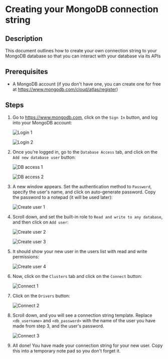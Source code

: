 # Creating your MongoDB connection string

## Description

This document outlines how to create your own connection string to your MongoDB database so that you can interact with your database via its APIs

## Prerequisites

- A MongoDB account (if you don't have one, you can create one for free at <https://www.mongodb.com/cloud/atlas/register>)

## Steps

1. Go to <https://www.mongodb.com>, click on the `Sign In` button, and log into your MongoDB account:

    ![Login 1](./images/creating-mongodb-connection-string/login-1.png)

    ![Login 2](./images/creating-mongodb-connection-string/login-2.png)

2. Once you're logged in, go to the `Database Access` tab, and click on the `Add new database user` button:

    ![DB access 1](./images/creating-mongodb-connection-string/db-access-1.png)

    ![DB access 2](./images/creating-mongodb-connection-string/db-access-2.png)

3. A new window appears. Set the authentication method to `Password`, specify the user's name, and click on auto-generate password. Copy the password to a notepad (it will be used later):

    ![Create user 1](./images/creating-mongodb-connection-string/create-user-1.png)

4. Scroll down, and set the built-in role to `Read and write to any database`, and then click on `Add user`:

    ![Create user 2](./images/creating-mongodb-connection-string/create-user-2.png)

    ![Create user 3](./images/creating-mongodb-connection-string/create-user-3.png)

5. It should show your new user in the users list with read and write permissions:

    ![Create user 4](./images/creating-mongodb-connection-string/create-user-4.png)

6. Now, click on the `Clusters` tab and click on the `Connect` button:

    ![Connect 1](./images/creating-mongodb-connection-string/connect-1.png)

7. Click on the `Drivers` button:

    ![Connect 2](./images/creating-mongodb-connection-string/connect-2.png)

8. Scroll down, and you will see a connection string template. Replace `<db_username>` and `<db_password>` with the name of the user you have made from step 3, and the user's password.

    ![Connect 3](./images/creating-mongodb-connection-string/connect-3.png)

9. All done! You have made your connection string for your new user. Copy this into a temporary note pad so you don't forget it.
